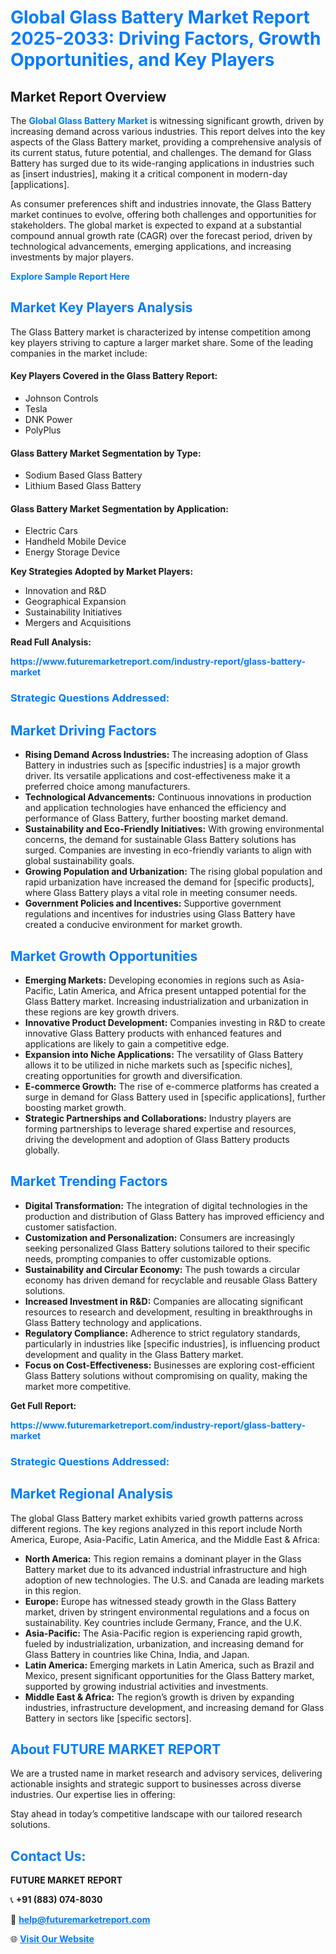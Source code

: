 <h1 style="color: #007BFF;">Global Glass Battery Market Report 2025-2033: Driving Factors, Growth Opportunities, and Key Players</h1>

<section id="overview">
<h2>Market Report Overview</h2>
<p>The <a href="https://www.futuremarketreport.com/industry-report/glass-battery-market" style="color: #007BFF; text-decoration: none;"><strong>Global Glass Battery Market</strong></a> is witnessing significant growth, driven by increasing demand across various industries. This report delves into the key aspects of the Glass Battery market, providing a comprehensive analysis of its current status, future potential, and challenges. The demand for Glass Battery has surged due to its wide-ranging applications in industries such as [insert industries], making it a critical component in modern-day [applications].</p>
<p>As consumer preferences shift and industries innovate, the Glass Battery market continues to evolve, offering both challenges and opportunities for stakeholders. The global market is expected to expand at a substantial compound annual growth rate (CAGR) over the forecast period, driven by technological advancements, emerging applications, and increasing investments by major players.</p>
</section>

<section id="overview">
<p><a href="https://www.futuremarketreport.com/request-sample/reportId=61736" style="color: #007BFF; text-decoration: none;"><strong>Explore Sample Report Here</strong></a></p>
</section>

<section id="key-players">
<h2 style="color: #007BFF;">Market Key Players Analysis</h2>
<p>The Glass Battery market is characterized by intense competition among key players striving to capture a larger market share. Some of the leading companies in the market include:</p>
<h4>Key Players Covered in the Glass Battery Report:</h4>
<ul><li>Johnson Controls</li><li>Tesla</li><li>DNK Power</li><li>PolyPlus</li></ul>
<h4>Glass Battery Market Segmentation by Type:</h4>
<ul><li>Sodium Based Glass Battery</li><li>Lithium Based Glass Battery</li></ul>

<h4>Glass Battery Market Segmentation by Application:</h4>
<ul><li>Electric Cars</li><li>Handheld Mobile Device</li><li>Energy Storage Device</li></ul>
<p><strong>Key Strategies Adopted by Market Players:</strong></p>
<ul>
<li>Innovation and R&D</li>
<li>Geographical Expansion</li>
<li>Sustainability Initiatives</li>
<li>Mergers and Acquisitions</li>
</ul>
</section>

<section>
<p><strong>Read Full Analysis: </strong></p><a href="https://www.futuremarketreport.com/industry-report/glass-battery-market" style="color: #007BFF; text-decoration: none;"><strong>https://www.futuremarketreport.com/industry-report/glass-battery-market</strong></a>
<h3 style="color: #007BFF;">Strategic Questions Addressed:</h3>
</section>

<section id="driving-factors">
<h2 style="color: #007BFF;">Market Driving Factors</h2>
<ul>
<li><strong>Rising Demand Across Industries:</strong> The increasing adoption of Glass Battery in industries such as [specific industries] is a major growth driver. Its versatile applications and cost-effectiveness make it a preferred choice among manufacturers.</li>
<li><strong>Technological Advancements:</strong> Continuous innovations in production and application technologies have enhanced the efficiency and performance of Glass Battery, further boosting market demand.</li>
<li><strong>Sustainability and Eco-Friendly Initiatives:</strong> With growing environmental concerns, the demand for sustainable Glass Battery solutions has surged. Companies are investing in eco-friendly variants to align with global sustainability goals.</li>
<li><strong>Growing Population and Urbanization:</strong> The rising global population and rapid urbanization have increased the demand for [specific products], where Glass Battery plays a vital role in meeting consumer needs.</li>
<li><strong>Government Policies and Incentives:</strong> Supportive government regulations and incentives for industries using Glass Battery have created a conducive environment for market growth.</li>
</ul>
</section>

<section id="growth-opportunities">
<h2 style="color: #007BFF;">Market Growth Opportunities</h2>
<ul>
<li><strong>Emerging Markets:</strong> Developing economies in regions such as Asia-Pacific, Latin America, and Africa present untapped potential for the Glass Battery market. Increasing industrialization and urbanization in these regions are key growth drivers.</li>
<li><strong>Innovative Product Development:</strong> Companies investing in R&D to create innovative Glass Battery products with enhanced features and applications are likely to gain a competitive edge.</li>
<li><strong>Expansion into Niche Applications:</strong> The versatility of Glass Battery allows it to be utilized in niche markets such as [specific niches], creating opportunities for growth and diversification.</li>
<li><strong>E-commerce Growth:</strong> The rise of e-commerce platforms has created a surge in demand for Glass Battery used in [specific applications], further boosting market growth.</li>
<li><strong>Strategic Partnerships and Collaborations:</strong> Industry players are forming partnerships to leverage shared expertise and resources, driving the development and adoption of Glass Battery products globally.</li>
</ul>
</section>

<section id="trending-factors">
<h2 style="color: #007BFF;">Market Trending Factors</h2>
<ul>
<li><strong>Digital Transformation:</strong> The integration of digital technologies in the production and distribution of Glass Battery has improved efficiency and customer satisfaction.</li>
<li><strong>Customization and Personalization:</strong> Consumers are increasingly seeking personalized Glass Battery solutions tailored to their specific needs, prompting companies to offer customizable options.</li>
<li><strong>Sustainability and Circular Economy:</strong> The push towards a circular economy has driven demand for recyclable and reusable Glass Battery solutions.</li>
<li><strong>Increased Investment in R&D:</strong> Companies are allocating significant resources to research and development, resulting in breakthroughs in Glass Battery technology and applications.</li>
<li><strong>Regulatory Compliance:</strong> Adherence to strict regulatory standards, particularly in industries like [specific industries], is influencing product development and quality in the Glass Battery market.</li>
<li><strong>Focus on Cost-Effectiveness:</strong> Businesses are exploring cost-efficient Glass Battery solutions without compromising on quality, making the market more competitive.</li>
</ul>
</section>

<section>
<p><strong>Get Full Report: </strong></p><a href="https://www.futuremarketreport.com/industry-report/glass-battery-market" style="color: #007BFF; text-decoration: none;"><strong>https://www.futuremarketreport.com/industry-report/glass-battery-market</strong></a>
<h3 style="color: #007BFF;">Strategic Questions Addressed:</h3>
</section>


<section id="regional-analysis">
<h2 style="color: #007BFF;">Market Regional Analysis</h2>
<p>The global Glass Battery market exhibits varied growth patterns across different regions. The key regions analyzed in this report include North America, Europe, Asia-Pacific, Latin America, and the Middle East & Africa:</p>
<ul>
<li><strong>North America:</strong> This region remains a dominant player in the Glass Battery market due to its advanced industrial infrastructure and high adoption of new technologies. The U.S. and Canada are leading markets in this region.</li>
<li><strong>Europe:</strong> Europe has witnessed steady growth in the Glass Battery market, driven by stringent environmental regulations and a focus on sustainability. Key countries include Germany, France, and the U.K.</li>
<li><strong>Asia-Pacific:</strong> The Asia-Pacific region is experiencing rapid growth, fueled by industrialization, urbanization, and increasing demand for Glass Battery in countries like China, India, and Japan.</li>
<li><strong>Latin America:</strong> Emerging markets in Latin America, such as Brazil and Mexico, present significant opportunities for the Glass Battery market, supported by growing industrial activities and investments.</li>
<li><strong>Middle East & Africa:</strong> The region’s growth is driven by expanding industries, infrastructure development, and increasing demand for Glass Battery in sectors like [specific sectors].</li>
</ul>
</section>

<footer>
<h2 style="color: #007BFF;">About FUTURE MARKET REPORT</h2>
<p>We are a trusted name in market research and advisory services, delivering actionable insights and strategic support to businesses across diverse industries. Our expertise lies in offering:</p>

<p>Stay ahead in today’s competitive landscape with our tailored research solutions.</p>

<h2 style="color: #007BFF;">Contact Us:</h2>
<p><strong>FUTURE MARKET REPORT</strong></p>
<p>📞 <strong>+91 (883) 074-8030</strong></p>
<p>📧 <strong><a href="mailto:help@futuremarketreport.com" style="color: #007BFF;">help@futuremarketreport.com</a></strong></p>
<p>🌐 <strong><a href="https://www.futuremarketreport.com/" style="color: #007BFF;">Visit Our Website</a></strong></p>
</footer>